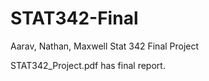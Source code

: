 # STAT342-Final

Aarav, Nathan, Maxwell
Stat 342 Final Project

STAT342_Project.pdf has final report.
